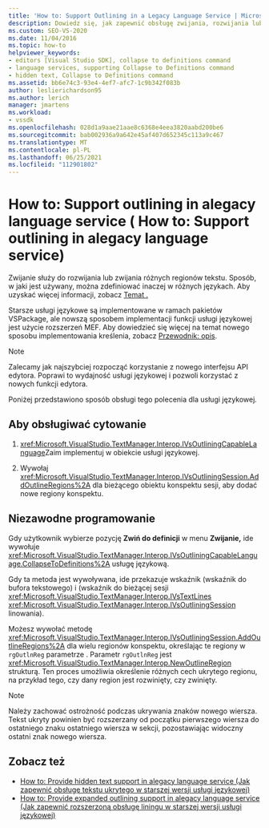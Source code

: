 ```yaml
---
title: 'How to: Support Outlining in a Legacy Language Service | Microsoft Docs'
description: Dowiedz się, jak zapewnić obsługę zwijania, rozwijania lub zwijania różnych regionów tekstu w starszej wersji usługi językowej.
ms.custom: SEO-VS-2020
ms.date: 11/04/2016
ms.topic: how-to
helpviewer_keywords:
- editors [Visual Studio SDK], collapse to definitions command
- language services, supporting Collapse to Definitions command
- hidden text, Collapse to Definitions command
ms.assetid: bb6e74c3-93e4-4ef7-afc7-1c9b342f083b
author: leslierichardson95
ms.author: lerich
manager: jmartens
ms.workload:
- vssdk
ms.openlocfilehash: 028d1a9aae21aae8c6368e4eea3820aabd200be6
ms.sourcegitcommit: bab002936a9a642e45af407d652345c113a9c467
ms.translationtype: MT
ms.contentlocale: pl-PL
ms.lasthandoff: 06/25/2021
ms.locfileid: "112901802"
---
```

# <a name="how-to-support-outlining-in-a-legacy-language-service"></a>How to: Support outlining in alegacy language service ( How to: Support outlining in alegacy language service)
Zwijanie służy do rozwijania lub zwijania różnych regionów tekstu. Sposób, w jaki jest używany, można zdefiniować inaczej w różnych językach. Aby uzyskać więcej informacji, zobacz [Temat .](../../ide/outlining.md)

 Starsze usługi językowe są implementowane w ramach pakietów VSPackage, ale nowszą sposobem implementacji funkcji usługi językowej jest użycie rozszerzeń MEF. Aby dowiedzieć się więcej na temat nowego sposobu implementowania kreślenia, zobacz [Przewodnik: opis](../../extensibility/walkthrough-outlining.md).

> [!NOTE]
> Zalecamy jak najszybciej rozpocząć korzystanie z nowego interfejsu API edytora. Poprawi to wydajność usługi językowej i pozwoli korzystać z nowych funkcji edytora.

 Poniżej przedstawiono sposób obsługi tego polecenia dla usługi językowej.

## <a name="to-support-outlining"></a>Aby obsługiwać cytowanie

1. <xref:Microsoft.VisualStudio.TextManager.Interop.IVsOutliningCapableLanguage>Zaim implementuj w obiekcie usługi językowej.

2. Wywołaj <xref:Microsoft.VisualStudio.TextManager.Interop.IVsOutliningSession.AddOutlineRegions%2A> dla bieżącego obiektu konspektu sesji, aby dodać nowe regiony konspektu.

## <a name="robust-programming"></a>Niezawodne programowanie
 Gdy użytkownik wybierze pozycję **Zwiń do definicji** w menu **Zwijanie,** ide wywołuje <xref:Microsoft.VisualStudio.TextManager.Interop.IVsOutliningCapableLanguage.CollapseToDefinitions%2A> usługę językową.

 Gdy ta metoda jest wywoływana, ide przekazuje wskaźnik (wskaźnik do bufora tekstowego) i (wskaźnik do bieżącej sesji <xref:Microsoft.VisualStudio.TextManager.Interop.IVsTextLines> <xref:Microsoft.VisualStudio.TextManager.Interop.IVsOutliningSession> linowania).

 Możesz wywołać metodę <xref:Microsoft.VisualStudio.TextManager.Interop.IVsOutliningSession.AddOutlineRegions%2A> dla wielu regionów konspektu, określając te regiony w `rgOutlnReg` parametrze . Parametr `rgOutlnReg` jest <xref:Microsoft.VisualStudio.TextManager.Interop.NewOutlineRegion> strukturą. Ten proces umożliwia określenie różnych cech ukrytego regionu, na przykład tego, czy dany region jest rozwinięty, czy zwinięty.

> [!NOTE]
> Należy zachować ostrożność podczas ukrywania znaków nowego wiersza. Tekst ukryty powinien być rozszerzany od początku pierwszego wiersza do ostatniego znaku ostatniego wiersza w sekcji, pozostawiając widoczny ostatni znak nowego wiersza.

## <a name="see-also"></a>Zobacz też
- [How to: Provide hidden text support in alegacy language service (Jak zapewnić obsługę tekstu ukrytego w starszej wersji usługi językowej)](../../extensibility/internals/how-to-provide-hidden-text-support-in-a-legacy-language-service.md)
- [How to: Provide expanded outlining support in alegacy language service (Jak zapewnić rozszerzoną obsługę liningu w starszej wersji usługi językowej)](../../extensibility/internals/how-to-provide-expanded-outlining-support-in-a-legacy-language-service.md)
